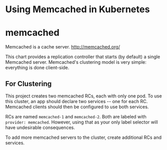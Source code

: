Using Memcached in Kubernetes
===============================================================================

# memcached

Memcached is a cache server. http://memcached.org/

This chart provides a replication controller that starts (by default) a
single Memcached server. Memcached's clustering model is very simple:
everything is done client-side.

## For Clustering

This project creates two memcached RCs, each with only one pod. To use
this cluster, an app should declare two services -- one for each RC.
Memcached clients should then be configured to use both services.

RCs are named `memcached-1` and `memcached-2`. Both are labeled with
`provider: memcached`. However, using that as your only label selector
will have undesirable consequences.

To add more memcached servers to the cluster, create additional RCs and
services.

